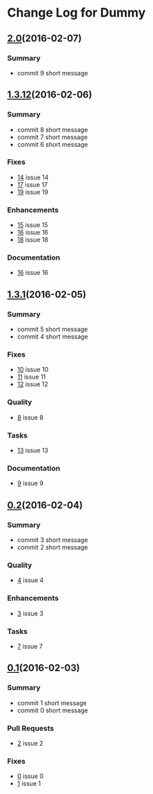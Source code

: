 
# Change Log for Dummy


## [2.0](https://github.com/davidsowerby/dummy/tree/2.0)(2016-02-07)

### Summary

- commit 9 short message


## [1.3.12](https://github.com/davidsowerby/dummy/tree/1.3.12)(2016-02-06)

### Summary

- commit 8 short message
- commit 7 short message
- commit 6 short message


### Fixes
- [14](https:/github.com/davidsowerby/dummmy/issues/14) issue 14
- [17](https:/github.com/davidsowerby/dummmy/issues/17) issue 17
- [19](https:/github.com/davidsowerby/dummmy/issues/19) issue 19


### Enhancements
- [15](https:/github.com/davidsowerby/dummmy/issues/15) issue 15
- [16](https:/github.com/davidsowerby/dummmy/issues/16) issue 16
- [18](https:/github.com/davidsowerby/dummmy/issues/18) issue 18


### Documentation
- [16](https:/github.com/davidsowerby/dummmy/issues/16) issue 16


## [1.3.1](https://github.com/davidsowerby/dummy/tree/1.3.1)(2016-02-05)

### Summary

- commit 5 short message
- commit 4 short message


### Fixes
- [10](https:/github.com/davidsowerby/dummmy/issues/10) issue 10
- [11](https:/github.com/davidsowerby/dummmy/issues/11) issue 11
- [12](https:/github.com/davidsowerby/dummmy/issues/12) issue 12


### Quality
- [8](https:/github.com/davidsowerby/dummmy/issues/8) issue 8


### Tasks
- [13](https:/github.com/davidsowerby/dummmy/issues/13) issue 13


### Documentation
- [9](https:/github.com/davidsowerby/dummmy/issues/9) issue 9


## [0.2](https://github.com/davidsowerby/dummy/tree/0.2)(2016-02-04)

### Summary

- commit 3 short message
- commit 2 short message


### Quality
- [4](https:/github.com/davidsowerby/dummmy/issues/4) issue 4


### Enhancements
- [3](https:/github.com/davidsowerby/dummmy/issues/3) issue 3


### Tasks
- [7](https:/github.com/davidsowerby/dummmy/issues/7) issue 7


## [0.1](https://github.com/davidsowerby/dummy/tree/0.1)(2016-02-03)

### Summary

- commit 1 short message
- commit 0 short message


### Pull Requests
- [2](https:/github.com/davidsowerby/dummmy/issues/2) issue 2


### Fixes
- [0](https:/github.com/davidsowerby/dummmy/issues/0) issue 0
- [1](https:/github.com/davidsowerby/dummmy/issues/1) issue 1

